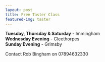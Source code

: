 ```yaml
---
layout: post
title: Free Taster Class
featured-img: taster
---
```


**Tuesday, Thursday &amp; Saturday** - Immingham<br />
**Wednesday Evening** - Cleethorpes<br/>
**Sunday Evening** - Grimsby<br/>


Contact Rob Bingham on 07894632330
